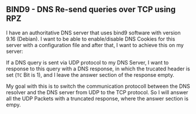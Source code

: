 ## BIND9 - DNS Re-send queries over TCP using RPZ

I have an authoritative DNS server that uses bind9 software with version 9.16 (Debian). I want to be able to enable/disable DNS Cookies for this server with a configuration file and after that, I want to achieve this on my server:

If a DNS query is sent via UDP protocol to my DNS Server, I want to response to this query with a DNS response, in which the trucated header is set (```TC``` Bit is 1), and I leave the answer section of the response empty. 

My goal with this is to switch the communication protocoll between the DNS resolver and the DNS server from UDP to the TCP protocol. So I will answer all the UDP Packets with a truncated response, where the answer section is empy. 
